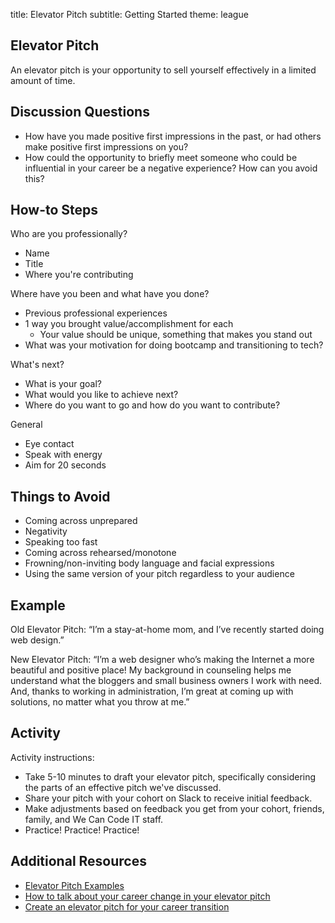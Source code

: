 title: Elevator Pitch
subtitle: Getting Started
theme: league

## Elevator Pitch
An elevator pitch is your opportunity to sell yourself effectively in a limited amount of time.

## Discussion Questions
- How have you made positive first impressions in the past, or had others make positive first impressions on you?
- How could the opportunity to briefly meet someone who could be influential in your career be a negative experience?  How can you avoid this?

## How-to Steps
Who are you professionally?
- Name
- Title
- Where you're contributing

Where have you been and what have you done?
- Previous professional experiences
- 1 way you brought value/accomplishment for each
  - Your value should be unique, something that makes you stand out
- What was your motivation for doing bootcamp and transitioning to tech?

What's next?
- What is your goal?
- What would you like to achieve next?
- Where do you want to go and how do you want to contribute?

General
- Eye contact
- Speak with energy
- Aim for 20 seconds

## Things to Avoid
- Coming across unprepared
- Negativity
- Speaking too fast
- Coming across rehearsed/monotone
- Frowning/non-inviting body language and facial expressions
- Using the same version of your pitch regardless to your audience

## Example
Old Elevator Pitch:
“I’m a stay-at-home mom, and I’ve recently started doing web design.”

New Elevator Pitch:
“I’m a web designer who’s making the Internet a more beautiful and positive place! My background in counseling helps me understand what the bloggers and small business owners I work with need. And, thanks to working in administration, I’m great at coming up with solutions, no matter what you throw at me.”

## Activity

Activity instructions:
- Take 5-10 minutes to draft your elevator pitch, specifically considering the parts of an effective pitch we've discussed.
- Share your pitch with your cohort on Slack to receive initial feedback. 
- Make adjustments based on feedback you get from your cohort, friends, family, and We Can Code IT staff.
- Practice! Practice! Practice!

## Additional Resources
- [Elevator Pitch Examples](https://skillcrush.com/2015/05/08/elevator-pitch-proud-of/)
- [How to talk about your career change in your elevator pitch](https://www.themuse.com/advice/how-to-talk-about-your-career-change-in-your-elevator-pitch)
- [Create an elevator pitch for your career transition](https://medium.com/career-relaunch/create-an-elevator-pitch-for-your-career-transition-cb629b5553ce)





